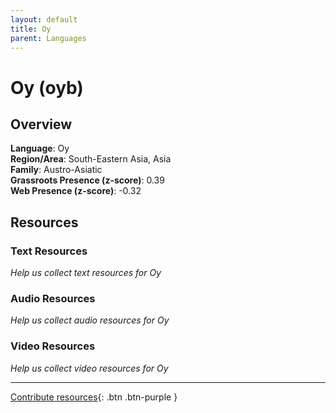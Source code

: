 ```yaml
---
layout: default
title: Oy
parent: Languages
---
```


# Oy (oyb)

## Overview

**Language**: Oy  
**Region/Area**: South-Eastern Asia, Asia  
**Family**: Austro-Asiatic  
**Grassroots Presence (z-score)**: 0.39  
**Web Presence (z-score)**: -0.32  

## Resources

### Text Resources
*Help us collect text resources for Oy*

### Audio Resources
*Help us collect audio resources for Oy*

### Video Resources
*Help us collect video resources for Oy*

---

[Contribute resources](https://forms.office.com/e/1SfLJx3u1r){: .btn .btn-purple }
